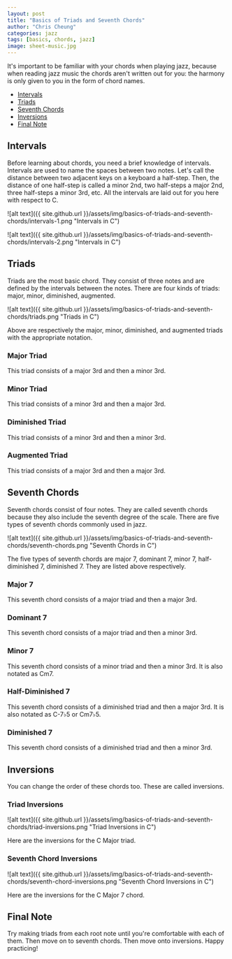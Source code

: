 ```yaml
---
layout: post
title: "Basics of Triads and Seventh Chords"
author: "Chris Cheung"
categories: jazz
tags: [basics, chords, jazz]
image: sheet-music.jpg
---
```


It's important to be familiar with your chords when playing jazz, because when reading jazz music the chords aren't written out for you: the harmony is only given to you in the form of chord names.

- [Intervals](#intervals)
- [Triads](#triads)
- [Seventh Chords](#seventh-chords)
- [Inversions](#inversions)
- [Final Note](#final-note)

## Intervals

Before learning about chords, you need a brief knowledge of intervals. Intervals are used to name the spaces between two notes. Let's call the distance between two adjacent keys on a keyboard a half-step. Then, the distance of one half-step is called a minor 2nd, two half-steps a major 2nd, three half-steps a minor 3rd, etc. All the intervals are laid out for you here with respect to C.

![alt text]({{ site.github.url }}/assets/img/basics-of-triads-and-seventh-chords/intervals-1.png "Intervals in C")

![alt text]({{ site.github.url }}/assets/img/basics-of-triads-and-seventh-chords/intervals-2.png "Intervals in C")

## Triads

Triads are the most basic chord. They consist of three notes and are defined by the intervals between the notes. There are four kinds of triads: major, minor, diminished, augmented.

![alt text]({{ site.github.url }}/assets/img/basics-of-triads-and-seventh-chords/triads.png "Triads in C")

Above are respectively the major, minor, diminished, and augmented triads with the appropriate notation.

### Major Triad

This triad consists of a major 3rd and then a minor 3rd.

### Minor Triad

This triad consists of a minor 3rd and then a major 3rd.

### Diminished Triad

This triad consists of a minor 3rd and then a minor 3rd.

### Augmented Triad

This triad consists of a major 3rd and then a major 3rd.

## Seventh Chords

Seventh chords consist of four notes. They are called seventh chords because they also include the seventh degree of the scale. There are five types of seventh chords commonly used in jazz.

![alt text]({{ site.github.url }}/assets/img/basics-of-triads-and-seventh-chords/seventh-chords.png "Seventh Chords in C")

The five types of seventh chords are major 7, dominant 7, minor 7, half-diminished 7, diminished 7. They are listed above respectively.

### Major 7

This seventh chord consists of a major triad and then a major 3rd.

### Dominant 7

This seventh chord consists of a major triad and then a minor 3rd.

### Minor 7

This seventh chord consists of a minor triad and then a minor 3rd. It is also notated as Cm7.

### Half-Diminished 7

This seventh chord consists of a diminished triad and then a major 3rd. It is also notated as C-7&#9837;5 or Cm7&#9837;5.

### Diminished 7

This seventh chord consists of a diminished triad and then a minor 3rd.

## Inversions

You can change the order of these chords too. These are called inversions.

### Triad Inversions

![alt text]({{ site.github.url }}/assets/img/basics-of-triads-and-seventh-chords/triad-inversions.png "Triad Inversions in C")

Here are the inversions for the C Major triad.

### Seventh Chord Inversions

![alt text]({{ site.github.url }}/assets/img/basics-of-triads-and-seventh-chords/seventh-chord-inversions.png "Seventh Chord Inversions in C")

Here are the inversions for the C Major 7 chord.

## Final Note

Try making triads from each root note until you're comfortable with each of them. Then move on to seventh chords. Then move onto inversions. Happy practicing!